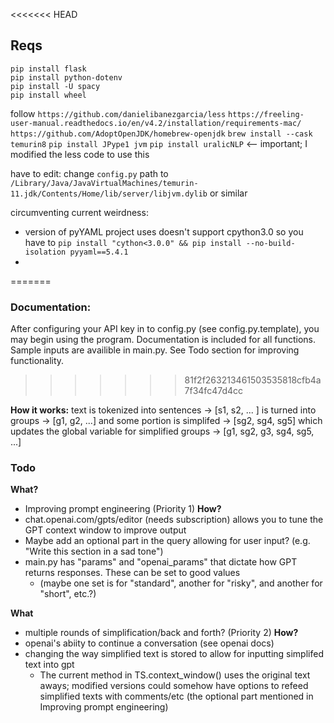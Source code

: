 <<<<<<< HEAD
## Reqs
```
pip install flask
pip install python-dotenv
pip install -U spacy
pip install wheel
```
follow `https://github.com/danielibanezgarcia/less`
    `https://freeling-user-manual.readthedocs.io/en/v4.2/installation/requirements-mac/`
    `https://github.com/AdoptOpenJDK/homebrew-openjdk`
        `brew install --cask temurin8`
    `pip install JPype1 jvm`
    `pip install uralicNLP` <– important; I modified the less code to use this

have to edit:
    change `config.py` path to `/Library/Java/JavaVirtualMachines/temurin-11.jdk/Contents/Home/lib/server/libjvm.dylib` or similar

circumventing current weirdness:
   - version of pyYAML project uses doesn't support cpython3.0 so you have to `pip install "cython<3.0.0" && pip install --no-build-isolation pyyaml==5.4.1`
   - 
=======
### Documentation:
After configuring your API key in to config.py (see config.py.template), you may begin using the program. Documentation is included for all functions. Sample inputs are availible in main.py. See Todo section for improving functionality.
>>>>>>> 81f2f263213461503535818cfb4a7f34fc47d4cc


**How it works:**
text is tokenized into sentences ->
[s1, s2, ... ] is turned into groups ->
[g1, g2, ...] and some portion is simplifed -> 
[sg2, sg4, sg5] which updates the global variable for simplified groups -> 
[g1, sg2, g3, sg4, sg5, ...]

### Todo

**What?** 
- Improving prompt engineering (Priority 1)
**How?** 
- chat.openai.com/gpts/editor (needs subscription) allows you to tune the GPT context window to improve output
- Maybe add an optional part in the query allowing for user input? (e.g. "Write this section in a sad tone")
- main.py has "params" and "openai_params" that dictate how GPT returns responses. These can be set to good values 
  - (maybe one set is for "standard", another for "risky", and another for "short", etc.?)

**What**
- multiple rounds of simplification/back and forth? (Priority 2)
**How?**
- openai's abiity to continue a conversation (see openai docs)
- changing the way simplified text is stored to allow for inputting simplifed text into gpt
  - The current method in TS.context_window() uses the original text aways; modified versions could somehow have options to refeed simplified texts with comments/etc (the optional part mentioned in Improving prompt engineering)
